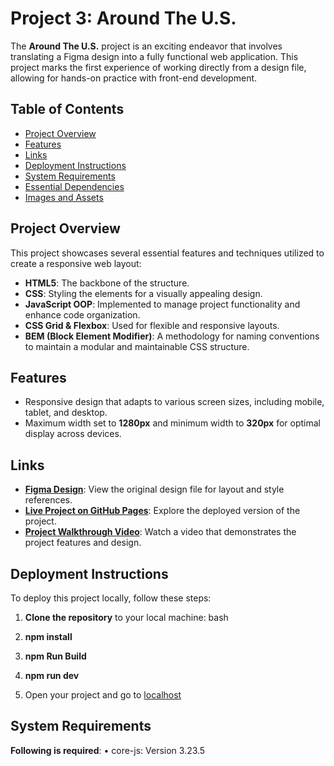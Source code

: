 # Project 3: Around The U.S.

The **Around The U.S.** project is an exciting endeavor that involves translating a Figma design into a fully functional web application. This project marks the first experience of working directly from a design file, allowing for hands-on practice with front-end development.

## Table of Contents

- [Project Overview](#project-overview)
- [Features](#features)
- [Links](#links)
- [Deployment Instructions](#deployment-instructions)
- [System Requirements](#system-requirements)
- [Essential Dependencies](#essential-dependencies)
- [Images and Assets](#images-and-assets)

## Project Overview

This project showcases several essential features and techniques utilized to create a responsive web layout:

- **HTML5**: The backbone of the structure.
- **CSS**: Styling the elements for a visually appealing design.
- **JavaScript OOP**: Implemented to manage project functionality and enhance code organization.
- **CSS Grid & Flexbox**: Used for flexible and responsive layouts.
- **BEM (Block Element Modifier)**: A methodology for naming conventions to maintain a modular and maintainable CSS structure.

## Features

- Responsive design that adapts to various screen sizes, including mobile, tablet, and desktop.
- Maximum width set to **1280px** and minimum width to **320px** for optimal display across devices.

## Links

- **[Figma Design](https://www.figma.com/file/ii4xxsJ0ghevUOcssTlHZv/Sprint-3%3A-Around-the-US?node-id=0%3A1)**: View the original design file for layout and style references.
- **[Live Project on GitHub Pages](https://moorek11c.github.io/se_project_aroundtheus/)**: Explore the deployed version of the project.
- **[Project Walkthrough Video](https://drive.google.com/file/d/1Wb_hk_2v6XoeD7vYOkL4Ty-AtZLE8amY/view?usp=drive_link)**: Watch a video that demonstrates the project features and design.

## Deployment Instructions

To deploy this project locally, follow these steps:

1. **Clone the repository** to your local machine:
   bash

2. **npm install**

3. **npm Run Build**

4. **npm run dev**

5. Open your project and go to [localhost](http://localhost:8080)

## System Requirements

**Following is required**: 
	•	core-js: Version 3.23.5

